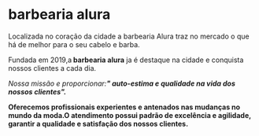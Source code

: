 <!DOCTYEP html>
<html lang="pt-br" >
 <meta charset="utf-8">
 <h1>barbearia alura </h1>

 <p>Localizada no coração da cidade a barbearia Alura traz no mercado o que há de melhor para o seu cabelo e barba.

 <p>Fundada em 2019,a<strong> barbearia alura</strong> ja é destaque na cidade e conquista nossos clientes a cada dia.    </p>

 <p><em>Nossa missão e proporcionar:<strong>" auto-estima e qualidade na vida dos nossos clientes"</strng>.</em></p>

 <p>Oferecemos profissionais experientes e antenados nas mudanças no mundo da moda.O atendimento possui padrão de        excelência e agilidade, garantir a qualidade e satisfação dos nossos clientes.</p>
</html>
